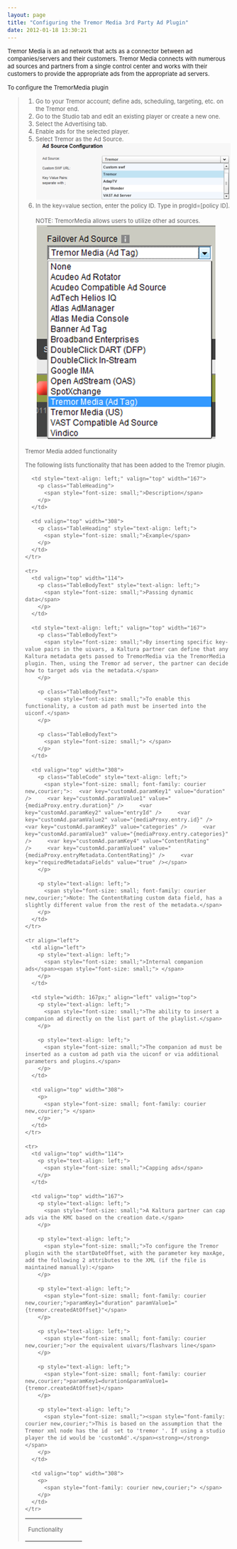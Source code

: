 ```yaml
---
layout: page
title: "Configuring the Tremor Media 3rd Party Ad Plugin"
date: 2012-01-18 13:30:21
---
```


<span style="font-size: small;">Tremor Media is an ad network that acts as a connector between ad companies/servers and their customers. Tremor Media connects with numerous ad sources and partners from a single control center and works with their customers to provide the appropriate ads from the appropriate ad servers.</span>

<p class="mce-procedure">
  <span style="font-size: small;"><span style="font-size: small;">To</span> configure the TremorMedia plugin</span>
</p>

> 1.  <span style="font-size: small;"><strong></strong>Go to your Tremor account; define ads, scheduling, targeting, etc. on the Tremor end.</span>
> 2.  <span style="font-size: small;"><strong></strong>Go to the Studio tab and edit an existing player or create a new one.</span>
> 3.  <span style="font-size: small;"><strong></strong>Select the Advertising tab.</span>
> 4.  <span style="font-size: small;"><strong></strong>Enable ads for the selected player.</span>
> 5.  <span style="font-size: small;"><strong></strong>Select Tremor as the Ad Source.</span><img src="../../assets/254">
> 6.  <span style="font-size: small;">In the key=value section, enter the policy ID. Type in progId=[policy ID].<br /><br /><span class="mce-note-graphic">NOTE: TremorMedia allows users to utilize other ad sources.</span></span><img src="../../assets/256">
> 
> <span class="mce-heading-1" style="font-size: small;">Tremor Media added functionality</span>
> 
> <span style="font-size: small;">The following lists functionality that has been added to the Tremor plugin.</span>
> 
> <table border="0" cellspacing="0" cellpadding="0">
>   <tbody>
>     <tr>
>       <td valign="top" width="114">
>         <p class="TableHeading" style="text-align: left;">
>           <span style="font-size: small;">Functionality</span>
>         </p>
>       </td>
>       
>       <td style="text-align: left;" valign="top" width="167">
>         <p class="TableHeading">
>           <span style="font-size: small;">Description</span>
>         </p>
>       </td>
>       
>       <td valign="top" width="308">
>         <p class="TableHeading" style="text-align: left;">
>           <span style="font-size: small;">Example</span>
>         </p>
>       </td>
>     </tr>
>     
>     <tr>
>       <td valign="top" width="114">
>         <p class="TableBodyText" style="text-align: left;">
>           <span style="font-size: small;">Passing dynamic data</span>
>         </p>
>       </td>
>       
>       <td style="text-align: left;" valign="top" width="167">
>         <p class="TableBodyText">
>           <span style="font-size: small;">By inserting specific key-value pairs in the uivars, a Kaltura partner can define that any Kaltura metadata gets passed to TremorMedia via the TremorMedia plugin. Then, using the Tremor ad server, the partner can decide how to target ads via the metadata.</span>
>         </p>
>         
>         <p class="TableBodyText">
>           <span style="font-size: small;">To enable this functionality, a custom ad path must be inserted into the uiconf.</span>
>         </p>
>         
>         <p class="TableBodyText">
>           <span style="font-size: small;"> </span>
>         </p>
>       </td>
>       
>       <td valign="top" width="308">
>         <p class="TableCode" style="text-align: left;">
>           <span style="font-size: small; font-family: courier new,courier;">:  <var key="customAd.paramKey1" value="duration" />     <var key="customAd.paramValue1" value="{mediaProxy.entry.duration}" />     <var key="customAd.paramKey2" value="entryId" />     <var key="customAd.paramValue2" value="{mediaProxy.entry.id}" />     <var key="customAd.paramKey3" value="categories" />     <var key="customAd.paramValue3" value="{mediaProxy.entry.categories}" />     <var key="customAd.paramKey4" value="ContentRating" />     <var key="customAd.paramValue4" value="{mediaProxy.entryMetadata.ContentRating}" />     <var key="requiredMetadataFields" value="true" /></span>
>         </p>
>         
>         <p style="text-align: left;">
>           <span style="font-size: small; font-family: courier new,courier;">Note: The ContentRating custom data field, has a slightly different value from the rest of the metadata.</span>
>         </p>
>       </td>
>     </tr>
>     
>     <tr align="left">
>       <td align="left">
>         <p style="text-align: left;">
>           <span style="font-size: small;">Internal companion ads</span><span style="font-size: small;"> </span>
>         </p>
>       </td>
>       
>       <td style="width: 167px;" align="left" valign="top">
>         <p style="text-align: left;">
>           <span style="font-size: small;">The ability to insert a companion ad directly on the list part of the playlist.</span>
>         </p>
>         
>         <p style="text-align: left;">
>           <span style="font-size: small;">The companion ad must be inserted as a custom ad path via the uiconf or via additional parameters and plugins.</span>
>         </p>
>       </td>
>       
>       <td valign="top" width="308">
>         <p>
>           <span style="font-size: small; font-family: courier new,courier;"> </span>
>         </p>
>       </td>
>     </tr>
>     
>     <tr>
>       <td valign="top" width="114">
>         <p style="text-align: left;">
>           <span style="font-size: small;">Capping ads</span>
>         </p>
>       </td>
>       
>       <td valign="top" width="167">
>         <p style="text-align: left;">
>           <span style="font-size: small;">A Kaltura partner can cap ads via the KMC based on the creation date.</span>
>         </p>
>         
>         <p style="text-align: left;">
>           <span style="font-size: small;">To configure the Tremor plugin with the startDateOffset, with the parameter key maxAge, add the following 2 attributes to the XML (if the file is maintained manually):</span>
>         </p>
>         
>         <p style="text-align: left;">
>           <span style="font-size: small; font-family: courier new,courier;">paramKey1="duration" paramValue1="{tremor.createdAtOffset}"</span>
>         </p>
>         
>         <p style="text-align: left;">
>           <span style="font-size: small; font-family: courier new,courier;">or the equivalent uivars/flashvars line</span>
>         </p>
>         
>         <p style="text-align: left;">
>           <span style="font-size: small; font-family: courier new,courier;">paramKey1=duration&paramValue1={tremor.createdAtOffset}</span>
>         </p>
>         
>         <p style="text-align: left;">
>           <span style="font-size: small;"><span style="font-family: courier new,courier;">This is based on the assumption that the Tremor xml node has the id  set to 'tremor '. If using a studio player the id would be 'customAd'.</span><strong></strong></span>
>         </p>
>       </td>
>       
>       <td valign="top" width="308">
>         <p>
>           <span style="font-family: courier new,courier;"> </span>
>         </p>
>       </td>
>     </tr>
>   </tbody>
> </table>